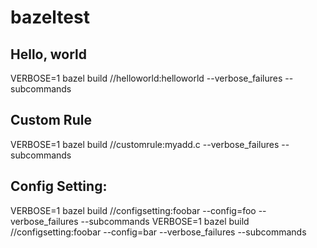 # bazeltest




## Hello, world

VERBOSE=1 bazel build //helloworld:helloworld --verbose_failures --subcommands

## Custom Rule

VERBOSE=1 bazel build //customrule:myadd.c --verbose_failures --subcommands

## Config Setting:

VERBOSE=1 bazel build //configsetting:foobar --config=foo --verbose_failures --subcommands
VERBOSE=1 bazel build //configsetting:foobar --config=bar --verbose_failures --subcommands